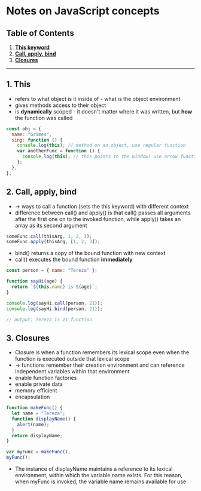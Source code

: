 # Notes on JavaScript concepts

## Table of Contents

1. **[This keyword](#1-this-keyword)**
2. **[Call, apply, bind](#2-call-apply-bind)**
3. **[Closures](#3-Closures)**

---

## 1. This

- refers to what object is it inside of - what is the object environment
- gives methods access to their object
- is **dynamically** scoped - it doesn't matter where it was written, but **how** the function was called

```javascript
const obj = {
  name: "Grimes",
  sing: function () {
    console.log(this); // method on an object, use regular function
    var anotherFunc = function () {
      console.log(this); // this points to the window! use arrow function here instead
    };
  },
};
```

## 2. Call, apply, bind

- → ways to call a function (sets the this keyword) with different context
- difference between call() and apply() is that call() passes all arguments after the first one on to the invoked function, while apply() takes an array as its second argument

```javascript
someFunc.call(thisArg, 1, 2, 3);
someFunc.apply(thisArg, [1, 2, 3]);
```

- bind() returns a copy of the bound function with new context
- call() executes the bound function **immediately**

```javascript
const person = { name: "Tereza" };

function sayHi(age) {
  return `${this.name} is ${age}`;
}

console.log(sayHi.call(person, 21));
console.log(sayHi.bind(person, 21));

// output: Tereza is 21 function
```

## 3. Closures

- Closure is when a function remembers its lexical scope even when the function is executed outside that lexical scope
- → functions remember their creation environment and can reference independent variables within that environment
- enable function factories
- enable private data
- memory efficient
- encapsulation

```javascript
function makeFunc() {
  let name = "Tereza";
  function displayName() {
    alert(name);
  }
  return displayName;
}

var myFunc = makeFunc();
myFunc();
```

- The instance of displayName maintains a reference to its lexical environment, within which the variable name exists. For this reason, when myFunc is invoked, the variable name remains available for use
